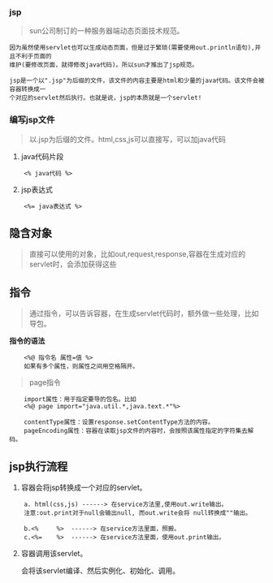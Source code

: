 ### jsp

>sun公司制订的一种服务器端动态页面技术规范。

```
因为虽然使用servlet也可以生成动态页面，但是过于繁琐(需要使用out.println语句),并且不利于页面的
维护(要修改页面，就得修改java代码)。所以sun才推出了jsp规范。

jsp是一个以".jsp"为后缀的文件，该文件的内容主要是html和少量的java代码。该文件会被容器转换成一
个对应的servlet然后执行。也就是说，jsp的本质就是一个servlet!
```

### 编写jsp文件

>以.jsp为后缀的文件。html,css,js可以直接写，可以加java代码

1. java代码片段

```
	<% java代码 %>
```

2. jsp表达式

```
	<%= java表达式 %>
```

## 隐含对象

>直接可以使用的对象，比如out,request,response,容器在生成对应的servlet时，会添加获得这些

## 指令

>通过指令，可以告诉容器，在生成servlet代码时，额外做一些处理，比如导包。

**指令的语法**

```
    <%@ 指令名 属性=值 %>
	如果有多个属性，则属性之间用空格隔开。
```

>page指令

```
    import属性：用于指定要导的包名。比如
    <%@ page import="java.util.*,java.text.*"%>
    
    contentType属性：设置response.setContentType方法的内容。
    pageEncoding属性：容器在读取jsp文件的内容时，会按照该属性指定的字符集去解码。
```

## jsp执行流程

1. 容器会将jsp转换成一个对应的servlet。

```
	a. html(css,js) ------> 在service方法里,使用out.write输出。
	注意:out.print对于null会输出null, 而out.write会将 null转换成""输出。
    
	b.<%     %>  ------> 在service方法里面，照搬。
	c.<%=    %>  ------> 在service方法里面，使用out.print输出。
```

2. 容器调用该servlet。


	会将该servlet编译、然后实例化、初始化、调用。





